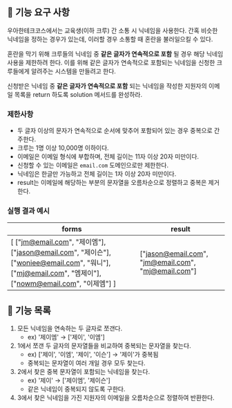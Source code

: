 ## 🚀 기능 요구 사항

우아한테크코스에서는 교육생(이하 크루) 간 소통 시 닉네임을 사용한다. 간혹 비슷한 닉네임을 정하는 경우가 있는데, 이러할 경우 소통할 때 혼란을 불러일으킬 수 있다.

혼란을 막기 위해 크루들의 닉네임 중 **같은 글자가 연속적으로 포함** 될 경우 해당 닉네임 사용을 제한하려 한다. 이를 위해 같은 글자가 연속적으로 포함되는 닉네임을 신청한 크루들에게 알려주는 시스템을 만들려고 한다.

신청받은 닉네임 중 **같은 글자가 연속적으로 포함** 되는 닉네임을 작성한 지원자의 이메일 목록을 return 하도록 solution 메서드를 완성하라.

### 제한사항

- 두 글자 이상의 문자가 연속적으로 순서에 맞추어 포함되어 있는 경우 중복으로 간주한다.
- 크루는 1명 이상 10,000명 이하이다.
- 이메일은 이메일 형식에 부합하며, 전체 길이는 11자 이상 20자 미만이다.
- 신청할 수 있는 이메일은 `email.com` 도메인으로만 제한한다.
- 닉네임은 한글만 가능하고 전체 길이는 1자 이상 20자 미만이다.
- result는 이메일에 해당하는 부분의 문자열을 오름차순으로 정렬하고 중복은 제거한다.

### 실행 결과 예시

| forms                                                                                                                                                 | result                                              |
| ----------------------------------------------------------------------------------------------------------------------------------------------------- | --------------------------------------------------- |
| [ ["jm@email.com", "제이엠"], ["jason@email.com", "제이슨"], ["woniee@email.com", "워니"], ["mj@email.com", "엠제이"], ["nowm@email.com", "이제엠"] ] | ["jason@email.com", "jm@email.com", "mj@email.com"] |

## 📍 기능 목록

1. 모든 닉네임을 연속하는 두 글자로 쪼갠다.
   - ex) '제이엠' → ['제이', '이엠']
2. 1에서 쪼갠 두 글자의 문자열들을 비교하여 중복되는 문자열을 찾는다.
   - ex) ['제이', '이엠', '제이', '이슨'] → '제이'가 중복됨
   - 중복되는 문자열이 여러 개일 경우 모두 찾는다.
3. 2에서 찾은 중복 문자열이 포함되는 닉네임을 찾는다.
   - ex) '제이' → ['제이엠', '제이슨']
   - 같은 닉네임이 중복되지 않도록 구한다.
4. 3에서 찾은 닉네임을 가진 지원자의 이메일을 오름차순으로 정렬하여 반환한다.
